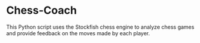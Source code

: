 # Chess-Coach
This Python script uses the Stockfish chess engine to analyze chess games and provide feedback on the moves made by each player.
